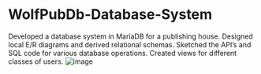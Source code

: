 # WolfPubDb-Database-System
Developed a database system in MariaDB for a publishing house. Designed local E/R diagrams and derived relational schemas. Sketched the API’s and SQL code for various database operations. Created views for different classes of users. ![image](https://user-images.githubusercontent.com/28397980/209368991-223c61f7-4946-4985-960a-64c36a4729c8.png)
